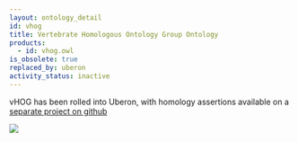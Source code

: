 ```yaml
---
layout: ontology_detail
id: vhog
title: Vertebrate Homologous Ontology Group Ontology
products:
  - id: vhog.owl
is_obsolete: true
replaced_by: uberon
activity_status: inactive
---
```


vHOG has been rolled into Uberon, with homology assertions available on a [separate project on github](https://github.com/BgeeDB/anatomical-similarity-annotations)

<img src="http://bgee.org/img/logo/bgee13_logo.png"/>
